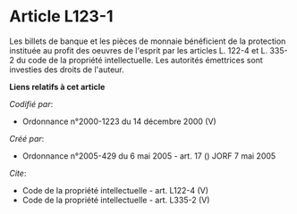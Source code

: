 # Article L123-1

Les billets de banque et les pièces de monnaie bénéficient de la protection instituée au profit des oeuvres de l'esprit par
les articles L. 122-4 et L. 335-2 du code de la propriété intellectuelle. Les autorités émettrices sont investies des droits
de l'auteur.

**Liens relatifs à cet article**

_Codifié par_:

  - Ordonnance n°2000-1223 du 14 décembre 2000 (V)

_Créé par_:

  - Ordonnance n°2005-429 du 6 mai 2005 - art. 17 () JORF 7 mai 2005

_Cite_:

  - Code de la propriété intellectuelle - art. L122-4 (V)
  - Code de la propriété intellectuelle - art. L335-2 (V)
